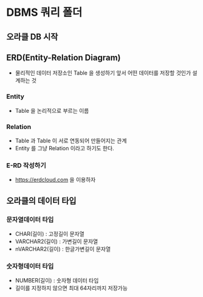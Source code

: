 # DBMS 쿼리 폴더

## 오라클 DB 시작

## ERD(Entity-Relation Diagram)
* 물리적인 데이터 저장소인 Table 을 생성하기 앞서 어떤 데이터를 저장할 것인가 설계하는 것

### Entity
* Table 을 논리적으로 부르는 이름

### Relation
* Table 과 Table 이 서로 연동되어 만들어지는 관계
* Entity 를 그냥 Relation 이라고 하기도 한다.

### E-RD 작성하기
* https://erdcloud.com 을 이용하자


## 오라클의 데이터 타입
### 문자열데이터 타입
* CHAR(길이) : 고정길이 문자열
* VARCHAR2(길이) : 가변길이 문자열
* nVARCHAR2(길이) : 한글가변길이 문자열

### 숫자형데이터 타입
* NUMBER(길이) : 숫자형 데이터 타입
* 길이를 지정하지 않으면 최대 64자리까지 저장가능
